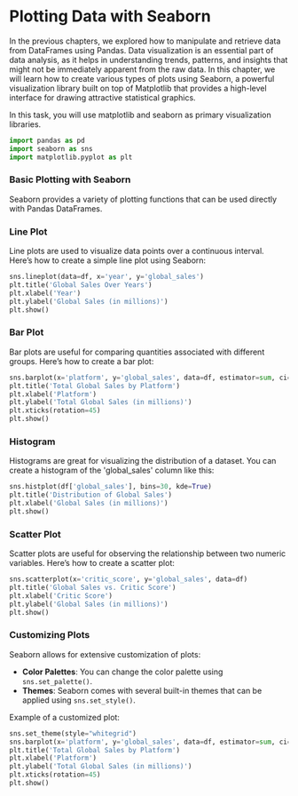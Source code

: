 # Plotting Data with Seaborn

In the previous chapters, we explored how to manipulate and retrieve data from DataFrames using Pandas. Data visualization is an essential part of data analysis, as it helps in understanding trends, patterns, and insights that might not be immediately apparent from the raw data. In this chapter, we will learn how to create various types of plots using Seaborn, a powerful visualization library built on top of Matplotlib that provides a high-level interface for drawing attractive statistical graphics.

In this task, you will use matplotlib and seaborn as primary visualization libraries.
```python
import pandas as pd
import seaborn as sns
import matplotlib.pyplot as plt
```

### Basic Plotting with Seaborn

Seaborn provides a variety of plotting functions that can be used directly with Pandas DataFrames.

### Line Plot

Line plots are used to visualize data points over a continuous interval. Here’s how to create a simple line plot using Seaborn:

```python
sns.lineplot(data=df, x='year', y='global_sales')
plt.title('Global Sales Over Years')
plt.xlabel('Year')
plt.ylabel('Global Sales (in millions)')
plt.show()
```

### Bar Plot

Bar plots are useful for comparing quantities associated with different groups. Here’s how to create a bar plot:

```python
sns.barplot(x='platform', y='global_sales', data=df, estimator=sum, ci=None)
plt.title('Total Global Sales by Platform')
plt.xlabel('Platform')
plt.ylabel('Total Global Sales (in millions)')
plt.xticks(rotation=45)
plt.show()
```

### Histogram

Histograms are great for visualizing the distribution of a dataset. You can create a histogram of the 'global_sales' column like this:

```python
sns.histplot(df['global_sales'], bins=30, kde=True)
plt.title('Distribution of Global Sales')
plt.xlabel('Global Sales (in millions)')
plt.show()
```

### Scatter Plot

Scatter plots are useful for observing the relationship between two numeric variables. Here’s how to create a scatter plot:

```python
sns.scatterplot(x='critic_score', y='global_sales', data=df)
plt.title('Global Sales vs. Critic Score')
plt.xlabel('Critic Score')
plt.ylabel('Global Sales (in millions)')
plt.show()
```

### Customizing Plots

Seaborn allows for extensive customization of plots:

- **Color Palettes**: You can change the color palette using `sns.set_palette()`.
- **Themes**: Seaborn comes with several built-in themes that can be applied using `sns.set_style()`.

Example of a customized plot:

```python
sns.set_theme(style="whitegrid")
sns.barplot(x='platform', y='global_sales', data=df, estimator=sum, ci=None, palette='Blues')
plt.title('Total Global Sales by Platform')
plt.xlabel('Platform')
plt.ylabel('Total Global Sales (in millions)')
plt.xticks(rotation=45)
plt.show()
```
